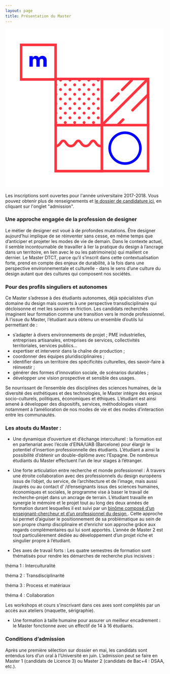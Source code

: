```yaml
---
layout: page
title: Présentation du Master
---
```


<img src="/../logo-02.svg" class="logo"/>

<p><span class="important">Les inscriptions sont ouvertes pour l'année universitaire 2017-2018.</span>
Vous pouvez obtenir plus de renseignements et <a href="http://www.univ-tlse2.fr/accueil/formation-insertion/odf-2016-2020/master-design-transdisciplinaire-cultures-et-territoires--386180.kjsp?RH=UTM">le dossier de candidature ici</a>, en cliquant sur l'onglet "admission".</p>

### Une approche engagée de la profession de designer

Le métier de designer est voué à de <span class="surligne">profondes mutations</span>. Être designer aujourd’hui implique de se réinventer sans cesse, en même temps que d’anticiper et <span class="surligne">projeter les modes de vie de demain</span>.  Dans le contexte actuel, il semble incontournable de travailler à lier la pratique du design à l’ancrage dans un <span class="surligne">territoire</span>, en lien avec le ou les patrimoine(s) qui maillent ce dernier. Le Master DTCT, parce qu’il s’inscrit dans cette contextualisation forte, prend en compte des enjeux de durabilité, à la fois dans une <span class="surligne">perspective environnementale et culturelle</span> - dans le sens d’une culture du design autant que des cultures qui composent nos sociétés.

### Pour des profils singuliers et autonomes

Ce Master s’adresse à des <span class="surligne">étudiants autonomes</span>, déjà spécialistes d’un domaine du design mais <span class="surligne">ouverts à une perspective transdisciplinaire</span> qui décloisonne  et met les savoirs en friction. Les candidats recherchés imaginent leur formation comme une transition vers le monde professionnel. À l’issue du Master, l’étudiant aura obtenu un ensemble d’outils lui permettant de :

* s’adapter à divers environnements de projet ; PME industrielles, entreprises artisanales, entreprises de services, collectivités territoriales, services publics...
* expertiser et intervenir dans la chaîne de production ;
* coordonner des équipes pluridisciplinaires ; 
* identifier dans un territoire des spécificités culturelles, des savoir-faire à réinvestir ;
* générer des formes d’innovation sociale, de scénarios durables ;
* développer une vision prospective et sensible des usages.
<!-- découvrir le parcours des anciens [uniquement version web]-->

Se nourrissant de l’ensemble des disciplines des sciences humaines, de la diversité des esthétiques et des technologies, le Master intègre des enjeux socio-culturels, politiques, économiques et éthiques. L’étudiant est ainsi amené à développer des dispositifs, services, méthodologies visant notamment à l’amélioration de nos modes de vie et des modes d’interaction entre les communautés.

### Les atouts du Master : 

* <span class="surligne">Une dynamique d’ouverture et d’échange interculturel</span> : la formation est en partenariat avec l’école d’EINA/UAB (Barcelone) pour élargir le potentiel d’insertion professionnelle des étudiants. L’étudiant a ainsi la possibilité d’obtenir un double-diplôme avec l’Espagne. 
De nombreux étudiants du Master effectuent l’un de leur stages à l’étranger.

* Une forte articulation entre <span class="surligne">recherche et monde professionnel</span> :
À travers une étroite collaboration avec des professionnels du design européens issus de l’objet, du service, de l’architecture et de l’image, mais aussi /auprès ou au contact d’ /d’enseignants issus des sciences humaines, économiques et sociales, le programme vise à baser le travail de recherche-projet dans un ancrage de terrain. L’étudiant travaille <span class="surligne">en synergie le mémoire et le projet</span> tout au long des deux années de formation durant lesquelles il est suivi par un <a href=" /../2-l-equipe/">binôme composé d’un enseignant-chercheur et d’un professionnel du design </a>. Cette approche lui permet d’aiguiser le positionnement de sa problématique au sein de son propre champ disciplinaire et d’enrichir son approche grâce aux regards complémentaires qui lui sont apportés. L’année de Master 2 est tout particulièrement dédiée au développement d’un projet riche et singulier propre à l’étudiant.
 
* Des axes de travail forts : 
Les quatre semestres de formation sont thématisés pour rendre les démarches de recherche plus incisives : 
<p>théma 1 : Interculturalité</p>
<p>théma 2 : Transdisciplinarité</p>
<p>théma 3 : Process et matériaux</p>
<p>théma 4 : Collaboration</p>
Les workshops et cours s’inscrivant dans ces axes sont complétés par un accès aux ateliers (maquette, sérigraphie).

* <span class="surligne">Une formation à taille humaine</span> pour assurer un meilleur encadrement : le Master fonctionne avec un effectif de 14 à 16 étudiants.

### Conditions d’admission
Après une première sélection sur dossier en mai, les candidats sont entendus lors d’un oral à l’Université en juin.
L’admission peut se faire en Master 1 (candidats de Licence 3) ou Master 2 (candidats de Bac+4 : DSAA, etc.).

